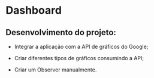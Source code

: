 # Dashboard

## Desenvolvimento do projeto:

- Integrar a aplicação com a API de gráficos do Google;

- Criar diferentes tipos de gráficos consumindo a API;

- Criar um Observer manualmente.